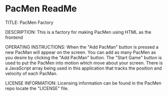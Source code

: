 # PacMen ReadMe

TITLE:
PacMen Factory

DESCRIPTION:
This is a factory for making PacMen using HTML as the frontend

OPERATING INSTRUCTIONS:
When the "Add PacMan" button is pressed a new PacMan will appear on the screen. 
You can add as many PacMen as you desire by clicking the "Add PacMan" button.
The "Start Game" button is used to put the PacMen into motion which move about your screen.
There is a JavaScript array being used in this application that tracks the position and velocity of each PacMan.

LICENSE INFORMATION:
Licensing information can be found in the PacMen repo locate the "LICENSE" file.